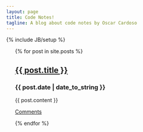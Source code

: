 ```yaml
---
layout: page
title: Code Notes!
tagline: A blog about code notes by Oscar Cardoso
---
```

{% include JB/setup %}

<ul class="posts">
  {% for post in site.posts %}
	<article>
		<h2><a href="{{ BASE_PATH }}{{ post.url }}">{{ post.title }}</a></h2>
		<h3><span>{{ post.date | date_to_string }}</span></h3>
		{{ post.content }}
		<p><a href="{{ BASE_PATH }}{{ post.url }}">Comments</a></p>
	</article>
  {% endfor %}
</ul>
